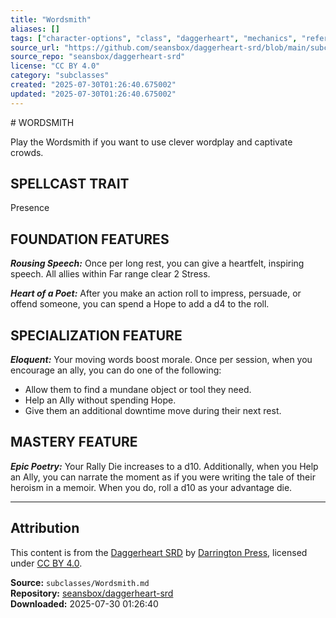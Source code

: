```yaml
---
title: "Wordsmith"
aliases: []
tags: ["character-options", "class", "daggerheart", "mechanics", "reference", "srd", "ttrpg"]
source_url: "https://github.com/seansbox/daggerheart-srd/blob/main/subclasses/Wordsmith.md"
source_repo: "seansbox/daggerheart-srd"
license: "CC BY 4.0"
category: "subclasses"
created: "2025-07-30T01:26:40.675002"
updated: "2025-07-30T01:26:40.675002"
---
```


﻿# WORDSMITH

Play the Wordsmith if you want to use clever wordplay and captivate crowds.

## SPELLCAST TRAIT

Presence

## FOUNDATION FEATURES

***Rousing Speech:*** Once per long rest, you can give a heartfelt, inspiring speech. All allies within Far range clear 2 Stress.

***Heart of a Poet:*** After you make an action roll to impress, persuade, or offend someone, you can spend a Hope to add a d4 to the roll.

## SPECIALIZATION FEATURE

***Eloquent:*** Your moving words boost morale. Once per session, when you encourage an ally, you can do one of the following:

- Allow them to find a mundane object or tool they need.
- Help an Ally without spending Hope.
- Give them an additional downtime move during their next rest.

## MASTERY FEATURE

***Epic Poetry:*** Your Rally Die increases to a d10. Additionally, when you Help an Ally, you can narrate the moment as if you were writing the tale of their heroism in a memoir. When you do, roll a d10 as your advantage die.

---

## Attribution

This content is from the [Daggerheart SRD](https://github.com/seansbox/daggerheart-srd/blob/main/subclasses/Wordsmith.md) by [Darrington Press](https://darringtonpress.com/), licensed under [CC BY 4.0](https://creativecommons.org/licenses/by/4.0/).

**Source:** `subclasses/Wordsmith.md`  
**Repository:** [seansbox/daggerheart-srd](https://github.com/seansbox/daggerheart-srd)  
**Downloaded:** 2025-07-30 01:26:40

